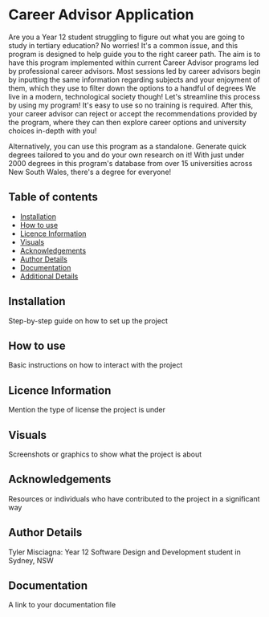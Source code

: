 # Career Advisor Application
Are you a Year 12 student struggling to figure out what you are going to study in tertiary education? No worries! It's a common issue, and this program is designed to help guide you to the right career path.
The aim is to have this program implemented within current Career Advisor programs led by professional career advisors.
Most sessions led by career advisors begin by inputting the same information regarding subjects and your enjoyment of them, which they use to filter down the options to a handful of degrees
We live in a modern, technological society though! Let's streamline this process by using my program! It's easy to use so no training is required.
After this, your career advisor can reject or accept the recommendations provided by the program, where they can then explore career options and university choices in-depth with you!

Alternatively, you can use this program as a standalone. Generate quick degrees tailored to you and do your own research on it!
With just under 2000 degrees in this program's database from over 15 universities across New South Wales, there's a degree for everyone!

## Table of contents
- [Installation](#installation)
- [How to use](#howtouse)
- [Licence Information](#licenceinformation)
- [Visuals](#visuals)
- [Acknowledgements](#acknowledgements)
- [Author Details](#authordetails)
- [Documentation](#documentation)
- [Additional Details](#additionaldetails)


## Installation
Step-by-step guide on how to set up the project

## How to use
Basic instructions on how to interact with the project

## Licence Information
Mention the type of license the project is under

## Visuals
Screenshots or graphics to show what the project is about

## Acknowledgements
Resources or individuals who have contributed to the project in a significant way

## Author Details
Tyler Misciagna: Year 12 Software Design and Development student in Sydney, NSW

## Documentation
A link to your documentation file
